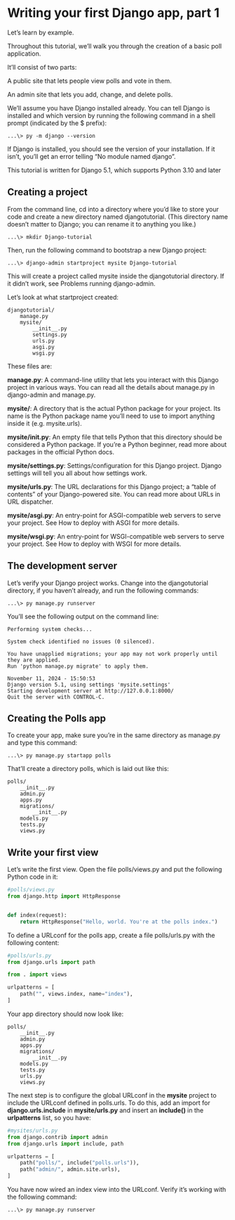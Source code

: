 # Writing your first Django app, part 1

Let’s learn by example.

Throughout this tutorial, we’ll walk you through the creation of a basic poll application.

It’ll consist of two parts:

A public site that lets people view polls and vote in them.

An admin site that lets you add, change, and delete polls.

We’ll assume you have Django installed already. You can tell Django is installed and which version by running the following command in a shell prompt (indicated by the $ prefix):

```console
...\> py -m django --version
```
If Django is installed, you should see the version of your installation. If it isn’t, you’ll get an error telling “No module named django”.

This tutorial is written for Django 5.1, which supports Python 3.10 and later

## Creating a project

From the command line, cd into a directory where you’d like to store your code and create a new directory named djangotutorial. (This directory name doesn’t matter to Django; you can rename it to anything you like.)

```console
...\> mkdir Django-tutorial
```

Then, run the following command to bootstrap a new Django project:

```console
...\> django-admin startproject mysite Django-tutorial
```

This will create a project called mysite inside the djangotutorial directory. If it didn’t work, see Problems running django-admin.

Let’s look at what startproject created:

```console
djangotutorial/
    manage.py
    mysite/
        __init__.py
        settings.py
        urls.py
        asgi.py
        wsgi.py
```

These files are:

**manage.py**: A command-line utility that lets you interact with this Django project in various ways. You can read all the details about manage.py in django-admin and manage.py.

**mysite/**: A directory that is the actual Python package for your project. Its name is the Python package name you’ll need to use to import anything inside it (e.g. mysite.urls).

**mysite/__init__.py**: An empty file that tells Python that this directory should be considered a Python package. If you’re a Python beginner, read more about packages in the official Python docs.

**mysite/settings.py**: Settings/configuration for this Django project. Django settings will tell you all about how settings work.

**mysite/urls.py**: The URL declarations for this Django project; a “table of contents” of your Django-powered site. You can read more about URLs in URL dispatcher.

**mysite/asgi.py**: An entry-point for ASGI-compatible web servers to serve your project. See How to deploy with ASGI for more details.

**mysite/wsgi.py**: An entry-point for WSGI-compatible web servers to serve your project. See How to deploy with WSGI for more details.

## The development server

Let’s verify your Django project works. Change into the djangotutorial directory, if you haven’t already, and run the following commands:

```console
...\> py manage.py runserver
```

You’ll see the following output on the command line:
```console
Performing system checks...

System check identified no issues (0 silenced).

You have unapplied migrations; your app may not work properly until they are applied.
Run 'python manage.py migrate' to apply them.

November 11, 2024 - 15:50:53
Django version 5.1, using settings 'mysite.settings'
Starting development server at http://127.0.0.1:8000/
Quit the server with CONTROL-C.
```
## Creating the Polls app

To create your app, make sure you’re in the same directory as manage.py and type this command:

```console
...\> py manage.py startapp polls
```

That’ll create a directory polls, which is laid out like this:

```console
polls/
    __init__.py
    admin.py
    apps.py
    migrations/
        __init__.py
    models.py
    tests.py
    views.py
```

## Write your first view

Let’s write the first view. Open the file polls/views.py and put the following Python code in it:

```python
#polls/views.py
from django.http import HttpResponse


def index(request):
    return HttpResponse("Hello, world. You're at the polls index.")
```

To define a URLconf for the polls app, create a file polls/urls.py with the following content:

```python
#polls/urls.py
from django.urls import path

from . import views

urlpatterns = [
    path("", views.index, name="index"),
]
```

Your app directory should now look like:

```console
polls/
    __init__.py
    admin.py
    apps.py
    migrations/
        __init__.py
    models.py
    tests.py
    urls.py
    views.py
```

The next step is to configure the global URLconf in the **mysite** project to include the URLconf defined in polls.urls. To do this, add an import for **django.urls.include** in **mysite/urls.py** and insert an **include()** in the **urlpatterns** list, so you have:

```python
#mysites/urls.py
from django.contrib import admin
from django.urls import include, path

urlpatterns = [
    path("polls/", include("polls.urls")),
    path("admin/", admin.site.urls),
]
```

You have now wired an index view into the URLconf. Verify it’s working with the following command:

```console
...\> py manage.py runserver
```